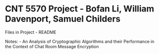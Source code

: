 # CNT 5570 Project - Bofan Li, William Davenport, Samuel Childers


Files in Project
    - README


Notes:
    - An Analysis of Cryptographic Algorithms and their Performance in the Context of Chat Room Message Encryption
